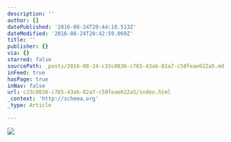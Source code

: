 ```yaml
---
description: ''
author: []
datePublished: '2016-08-24T20:44:18.513Z'
dateModified: '2016-08-24T20:42:59.069Z'
title: ''
publisher: {}
via: {}
starred: false
sourcePath: _posts/2016-08-24-c33c0836-c765-43ab-82a7-c58feae622a5.md
inFeed: true
hasPage: true
inNav: false
url: c33c0836-c765-43ab-82a7-c58feae622a5/index.html
_context: 'http://schema.org'
_type: Article

---
```

![](https://the-grid-user-content.s3-us-west-2.amazonaws.com/00886f10-fb8c-4c41-b1cf-fbec44871ea6.jpg)